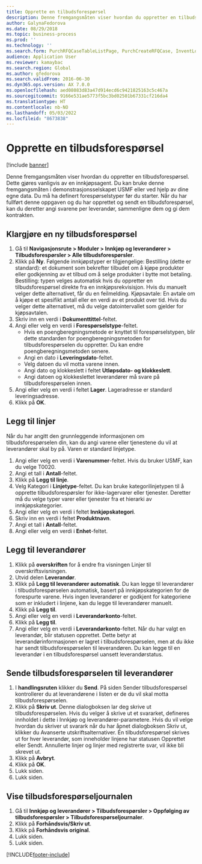 ```yaml
---
title: Opprette en tilbudsforespørsel
description: Denne fremgangsmåten viser hvordan du oppretter en tilbudsforespørsel.
author: GalynaFedorova
ms.date: 08/29/2018
ms.topic: business-process
ms.prod: ''
ms.technology: ''
ms.search.form: PurchRFQCaseTableListPage, PurchCreateRFQCase, InventLocationIdLookup, PurchRFQCaseTable, InventItemIdLookupSimple, EcoResCategorySingleLookup, UnitOfMeasureLookup, PurchRFQEditLines, PurchRFQEditLinesPrintOptions, VendRFQJournal, SrsReportViewerForm
audience: Application User
ms.reviewer: kamaybac
ms.search.region: Global
ms.author: gfedorova
ms.search.validFrom: 2016-06-30
ms.dyn365.ops.version: AX 7.0.0
ms.openlocfilehash: aed08083d83a47d914ecd6c9421825163c5c467a
ms.sourcegitcommit: 9166e531ae5773f5bc3bd02501b67331cf216da4
ms.translationtype: HT
ms.contentlocale: nb-NO
ms.lasthandoff: 05/03/2022
ms.locfileid: "8673838"
---
```

# <a name="create-a-request-for-quotation"></a>Opprette en tilbudsforespørsel

[!include [banner](../../includes/banner.md)]

Denne fremgangsmåten viser hvordan du oppretter en tilbudsforespørsel. Dette gjøres vanligvis av en innkjøpsagent. Du kan bruke denne fremgangsmåten i demonstrasjonsselskapet USMF eller ved hjelp av dine egne data. Du må ha definert forespørselstyper før du starter. Når du har fullført denne oppgaven og du har opprettet og sendt en tilbudsforespørsel, kan du deretter angi svarene per leverandør, sammenligne dem og gi dem kontrakten.


## <a name="prepare-a-new-rfq"></a>Klargjøre en ny tilbudsforespørsel
1. Gå til **Navigasjonsrute > Moduler > Innkjøp og leverandører > Tilbudsforespørsler > Alle tilbudsforespørsler**.
2. Klikk på **Ny**.
    Følgende innkjøpstyper er tilgjengelige: Bestilling (dette er standard): et dokument som bekrefter tilbudet om å kjøpe produkter eller godkjenning av et tilbud om å selge produkter i bytte mot betaling. Bestilling: typen velges automatisk hvis du oppretter en tilbudsforespørsel direkte fra en innkjøpsrekvisisjon. Hvis du manuelt velger dette alternativet, får du en feilmelding. Kjøpsavtale: En avtale om å kjøpe et spesifikt antall eller en verdi av et produkt over tid. Hvis du velger dette alternativet, må du velge datointervallet som gjelder for kjøpsavtalen.  
3. Skriv inn en verdi i **Dokumenttittel**-feltet.
4. Angi eller velg en verdi i **Forespørselstype**-feltet.
    + Hvis en poengberegningsmetode er knyttet til forespørselstypen, blir dette standarden for poengberegningsmetoden for tilbudsforespørselen du oppretter. Du kan endre poengberegningsmetoden senere.  
    + Angi en dato i **Leveringsdato**-feltet.  
    + Velg datoen du vil motta varene innen.  
    + Angi dato og klokkeslett i feltet **Utløpsdato- og klokkeslett**.  
    + Angi datoen og klokkeslettet leverandører må svare på tilbudsforespørselen innen.  
5. Angi eller velg en verdi i feltet **Lager**. Lageradresse er standard leveringsadresse.  
6. Klikk på **OK**.

## <a name="add-lines"></a>Legg til linjer

Når du har angitt den grunnleggende informasjonen om tilbudsforespørselen din, kan du angi varene eller tjenestene du vil at leverandører skal by på. Varen er standard linjetype.

1. Angi eller velg en verdi i **Varenummer**-feltet. Hvis du bruker USMF, kan du velge T0020.  
2. Angi et tall i **Antall**-feltet.
3. Klikk på **Legg til linje**.
4. Velg Kategori i **Linjetype**-feltet. Du kan bruke kategorilinjetypen til å opprette tilbudsforespørsler for ikke-lagervarer eller tjenester. Deretter må du velge typer varer eller tjenester fra et hierarki av innkjøpskategorier.  
5. Angi eller velg en verdi i feltet **Innkjøpskategori**.
6. Skriv inn en verdi i feltet **Produktnavn**.
7. Angi et tall i **Antall**-feltet.
8. Angi eller velg en verdi i **Enhet**-feltet.

## <a name="add-vendors"></a>Legg til leverandører
1. Klikk på **overskriften** for å endre fra visningen Linjer til overskriftsvisningen. 
2. Utvid delen **Leverandør**.
3. Klikk på **Legg til leverandører automatisk**. Du kan legge til leverandører i tilbudsforespørselen automatisk, basert på innkjøpskategorien for de forespurte varene. Hvis ingen leverandører er godkjent for kategoriene som er inkludert i linjene, kan du legge til leverandører manuelt.  
4. Klikk på **Legg til**.
5. Angi eller velg en verdi i **Leverandørkonto**-feltet.
6. Klikk på **Legg til**.
7. Angi eller velg en verdi i **Leverandørkonto**-feltet. Når du har valgt en leverandør, blir statusen opprettet. Dette betyr at leverandørinformasjonen er lagret i tilbudsforespørselen, men at du ikke har sendt tilbudsforespørselen til leverandøren. Du kan legge til en leverandør i en tilbudsforespørsel uansett leverandørstatus.  

## <a name="send-the-rfq-to-vendors"></a>Sende tilbudsforespørselen til leverandører
1. I **handlingsruten** klikker du **Send**. På siden Sender tilbudsforespørsel kontrollerer du at leverandørene i listen er de du vil skal motta tilbudsforespørselen.  
2. Klikk på **Skriv ut**. Denne dialogboksen lar deg skrive ut tilbudsforespørselen. Hvis du velger å skrive ut et svararket, defineres innholdet i dette i Innkjøp og leverandører-parametere. Hvis du vil velge hvordan du skriver ut svarark når du har åpnet dialogboksen Skriv ut, klikker du Avanserte utskriftsalternativer. Én tilbudsforespørsel skrives ut for hver leverandør, som inneholder linjene har statusen Opprettet eller Sendt. Annullerte linjer og linjer med registrerte svar, vil ikke bli skrevet ut.   
3. Klikk på **Avbryt**.
4. Klikk på **OK**.
5. Lukk siden.
6. Lukk siden.

## <a name="view-the-rfq-journal"></a>Vise tilbudsforespørseljournalen
1. Gå til **Innkjøp og leverandører > Tilbudsforespørsler > Oppfølging av tilbudsforespørsler > Tilbudsforespørseljournaler**.
2. Klikk på **Forhåndsvis/Skriv ut**.
3. Klikk på **Forhåndsvis original**.
4. Lukk siden.
5. Lukk siden.



[!INCLUDE[footer-include](../../../includes/footer-banner.md)]